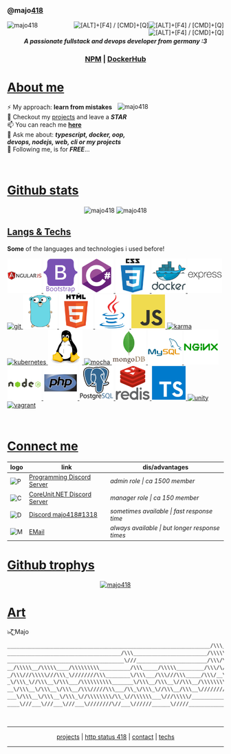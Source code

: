 <h3>@majo<a href="https://developer.mozilla.org/en-US/docs/Web/HTTP/Status/418">418</a></h3>
<span>
    <span align="left" width="50%">
        <img src="https://avatars.githubusercontent.com/u/39386799?s=48&v=4" alt="majo418" height="32" />
    </span>
    <span width="50%">
        <img align="right" src="https://komarev.com/ghpvc/?username=majo418&label=Profile%20views&color=0e75b6&style=flat" alt="[ALT]+[F4] / [CMD]+[Q]"/>
        <img align="right" src="https://img.shields.io/badge/dynamic/json?color=green&label=location&query=location&url=https%3A%2F%2Fapi.github.com%2Fusers%2Fmajo418" alt="[ALT]+[F4] / [CMD]+[Q]"/>
        <img align="right" src="https://img.shields.io/badge/dynamic/json?color=orange&label=Follower&query=followers&suffix=x&url=https%3A%2F%2Fapi.github.com%2Fusers%2Fmajo418" alt="[ALT]+[F4] / [CMD]+[Q]"/>
    </span>
</span>
<br>

<p>
<h5 align="center">
  A passionate fullstack and devops developer from germany :3
</h5>
<h3 align="center">
    <a href="https://www.npmjs.com/~majo418">NPM</a>
    |
    <a href="https://hub.docker.com/u/majo418">DockerHub</a> 
</h3>
</p>

<h1 align="left"><u>About me</u></h1>
<img align="right" style="width: 49%; display: inline-block;" src="https://github-readme-stats.vercel.app/api/top-langs?username=majo418&show_icons=true&locale=en&layout=compact" alt="majo418" />
<p align="left">
     ⚡ My approach: <b>learn from mistakes</b><br>
    🌟 Checkout my <a href="https://github.com/majo418?tab=repositories">projects</a> and leave a <b><i>STAR</i></b><br>
    📫 You can reach me <b><a href="https://github.com/majo418#connect-me">here</a></b><br>
    💬 Ask me about:
    <b><i>
        typescript, docker, oop,<br>
        devops, nodejs, web, cli or my projects
    </i></b><br>
    🔗 Following me, is for <b><i>FREE</i></b>...
</p>
<br>

<h1 align="left"><u>Github stats</u></h1>
<p align="center" style="width: 100%;">
    <span style="width: 100%;">
        <img align="center" style="width: 49%;" src="https://github-readme-streak-stats.herokuapp.com/?user=majo418&" alt="majo418" />
        <img align="center" style="width: 49%;" src="https://github-readme-stats.vercel.app/api?username=majo418&show_icons=true&locale=en" alt="majo418" />
    </span>
</p>

<h2 align="left"><u>Langs & Techs</u></h2>
<b>Some</b> of the languages and technologies i used before! 
<p align="left">
  <a href="https://angular.io" target="_blank">
      <img src="https://raw.githubusercontent.com/devicons/devicon/master/icons/angularjs/angularjs-original-wordmark.svg"
          alt="angularjs" width="80" height="80" />
  </a>
  <a href="https://getbootstrap.com" target="_blank">
      <img src="https://raw.githubusercontent.com/devicons/devicon/master/icons/bootstrap/bootstrap-plain-wordmark.svg"
          alt="bootstrap" width="80" height="80" />
  </a>
  <a href="https://www.w3schools.com/cs/" target="_blank">
      <img src="https://raw.githubusercontent.com/devicons/devicon/master/icons/csharp/csharp-original.svg"
          alt="csharp" width="80" height="80" />
  </a>
  <a href="https://www.w3schools.com/css/" target="_blank">
      <img src="https://raw.githubusercontent.com/devicons/devicon/master/icons/css3/css3-original-wordmark.svg"
          alt="css3" width="80" height="80" />
  </a>
  <a href="https://www.docker.com/" target="_blank">
      <img src="https://raw.githubusercontent.com/devicons/devicon/master/icons/docker/docker-original-wordmark.svg"
          alt="docker" width="80" height="80" />
  </a>
  <a href="https://expressjs.com" target="_blank">
      <img src="https://raw.githubusercontent.com/devicons/devicon/master/icons/express/express-original-wordmark.svg"
          alt="express" width="80" height="80" />
  </a>
  <a href="https://git-scm.com/" target="_blank">
      <img src="https://www.vectorlogo.zone/logos/git-scm/git-scm-icon.svg" alt="git" width="80" height="80" />
  </a>
  <a href="https://golang.org" target="_blank">
      <img src="https://raw.githubusercontent.com/devicons/devicon/master/icons/go/go-original.svg" alt="go"
          width="80" height="80" />
  </a>
  <a href="https://www.w3.org/html/" target="_blank">
      <img src="https://raw.githubusercontent.com/devicons/devicon/master/icons/html5/html5-original-wordmark.svg"
          alt="html5" width="80" height="80" />
  </a>
  <a href="https://www.java.com" target="_blank">
      <img src="https://raw.githubusercontent.com/devicons/devicon/master/icons/java/java-original.svg" alt="java"
          width="80" height="80" />
  </a>
  <a href="https://developer.mozilla.org/en-US/docs/Web/JavaScript" target="_blank">
      <img src="https://raw.githubusercontent.com/devicons/devicon/master/icons/javascript/javascript-original.svg"
          alt="javascript" width="80" height="80" />
  </a>
  <a href="https://karma-runner.github.io/latest/index.html" target="_blank">
      <img src="https://raw.githubusercontent.com/detain/svg-logos/780f25886640cef088af994181646db2f6b1a3f8/svg/karma.svg"
          alt="karma" width="80" height="80" />
  </a>
  <a href="https://kubernetes.io" target="_blank">
      <img src="https://www.vectorlogo.zone/logos/kubernetes/kubernetes-icon.svg" alt="kubernetes" width="80"
          height="80" />
  </a>
  <a href="https://www.linux.org/" target="_blank">
      <img src="https://raw.githubusercontent.com/devicons/devicon/master/icons/linux/linux-original.svg" alt="linux"
          width="80" height="80" />
  </a>
  <a href="https://mochajs.org" target="_blank">
      <img src="https://www.vectorlogo.zone/logos/mochajs/mochajs-icon.svg" alt="mocha" width="80" height="80" />
  </a>
  <a href="https://www.mongodb.com/" target="_blank">
      <img src="https://raw.githubusercontent.com/devicons/devicon/master/icons/mongodb/mongodb-original-wordmark.svg"
          alt="mongodb" width="80" height="80" />
  </a>
  <a href="https://www.mysql.com/" target="_blank">
      <img src="https://raw.githubusercontent.com/devicons/devicon/master/icons/mysql/mysql-original-wordmark.svg"
          alt="mysql" width="80" height="80" />
  </a>
  <a href="https://www.nginx.com" target="_blank">
      <img src="https://raw.githubusercontent.com/devicons/devicon/master/icons/nginx/nginx-original.svg" alt="nginx"
          width="80" height="80" />
  </a>
  <a href="https://nodejs.org" target="_blank">
      <img src="https://raw.githubusercontent.com/devicons/devicon/master/icons/nodejs/nodejs-original-wordmark.svg"
          alt="nodejs" width="80" height="80" />
  </a>
  <a href="https://www.php.net" target="_blank">
      <img src="https://raw.githubusercontent.com/devicons/devicon/master/icons/php/php-original.svg" alt="php"
          width="80" height="80" />
  </a>
  <a href="https://www.postgresql.org" target="_blank">
      <img src="https://raw.githubusercontent.com/devicons/devicon/master/icons/postgresql/postgresql-original-wordmark.svg"
          alt="postgresql" width="80" height="80" />
  </a>
  <a href="https://redis.io" target="_blank">
      <img src="https://raw.githubusercontent.com/devicons/devicon/master/icons/redis/redis-original-wordmark.svg"
          alt="redis" width="80" height="80" />
  </a>
  <a href="https://www.typescriptlang.org/" target="_blank">
      <img src="https://raw.githubusercontent.com/devicons/devicon/master/icons/typescript/typescript-original.svg"
          alt="typescript" width="80" height="80" />
  </a>
  <a href="https://unity.com/" target="_blank">
      <img src="https://www.vectorlogo.zone/logos/unity3d/unity3d-icon.svg" alt="unity" width="80" height="80" />
  </a>
  <a href="https://www.vagrantup.com/" target="_blank">
      <img src="https://www.vectorlogo.zone/logos/vagrantup/vagrantup-icon.svg" alt="vagrant" width="80"
          height="80" />
  </a>
</p>

<br>
<h1 align="left"><u>Connect me</u></h1>
<table>
    <thead>
        <tr>
            <th>logo</th>
            <th>link</th>
            <th>dis/advantages</th>
        </tr>
    </thead>
    <tbody>
        <tr>
            <td><img align="center" src="https://cdn.discordapp.com/icons/759424063130304592/0c249ee1a23bd231f5c65c3248558a4f.png?size=1024" height="64" width="64" alt="P" /></td>
            <td><a href="https://programming.coreunit.net" target="blank">Programming Discord Server</a></td>
            <td><i>admin role | ca 1500 member<i></td>
        </tr>
        <tr>
            <td><img align="center" src="https://avatars.githubusercontent.com/u/66523802?s=1024&v=4" height="64" width="64" alt="C" /></td>
            <td><a href="https://discord.coreunit.net" target="blank">CoreUnit.NET Discord Server</a></td>
            <td><i>manager role | ca 150 member<i></td>
        </tr>
        <tr>
            <td><img align="center" src="https://discord.com/assets/3437c10597c1526c3dbd98c737c2bcae.svg" height="64" width="64" alt="D" /></td>
            <td><a href="https://discord.com/users/422136037503008808" target="blank">Discord majo418#1318</a></td>
            <td><i>sometimes available | fast response time<i></td>
        </tr>
        <tr>
            <td><img align="center" src="https://www.svgrepo.com/show/17588/mail.svg" height="64" width="64" alt="M" /></td>
            <td><a href="mailto:majo@coreunit.net" target="blank">EMail</a></td>
            <td><i>always available | but longer response times<i></td>
        </tr>
    </tbody>
</table>

<h1 align="left"><u>Github trophys</u></h1>
<p align="center">
<a href="https://github.com/ryo-ma/github-profile-trophy">
  <img align="center" style="width: 100%;" src="https://github-profile-trophy.vercel.app/?username=majo418" alt="majo418" />
</a>
</p>

<h1 align="left"><u>Art</u></h1>


๖̶ζ͜͡ Majo
```sh
__________________________________________________________________/\\\_________/\\\_____/\\\\\\\\\__________
_____________________________________/\\\________________________/\\\\\_____/\\\\\\\___/\\\///////\\\_______
______________________________________\///_______________________/\\\/\\\____\/////\\\__\/\\\_____\/\\\_____
__/\\\\\__/\\\\\____/\\\\\\\\\__________/\\\_____/\\\\\_________/\\\/\/\\\________\/\\\__\///\\\\\\\\\/_____
_/\\\///\\\\\///\\\_\////////\\\________\/\\\___/\\\///\\\_____/\\\/__\/\\\________\/\\\___/\\\///////\\\___
_\/\\\_\//\\\__\/\\\___/\\\\\\\\\\_______\/\\\__/\\\__\//\\\__/\\\\\\\\\\\\\\\\_____\/\\\__/\\\______\//\\\_
__\/\\\__\/\\\__\/\\\__/\\\/////\\\___/\\_\/\\\_\//\\\__/\\\__\///////////\\\//______\/\\\_\//\\\______/\\\_
___\/\\\__\/\\\__\/\\\_\//\\\\\\\\/\\_\//\\\\\\___\///\\\\\/_____________\/\\\________\/\\\__\///\\\\\\\\\/_
____\///___\///___\///___\////////\//___\//////______\/////_______________\///_________\///_____\/////////__
```
<br>
<hr>
<p align="center">
    <a href="https://github.com/majo418?tab=repositories">projects</a> | 
    <a href="https://developer.mozilla.org/en-US/docs/Web/HTTP/Status/418">http status 418</a> | 
    <a href="https://github.com/majo418#connect-me">contact</a> | 
    <a href="https://github.com/majo418#langs--techs">techs</a>
</p>
<hr>
